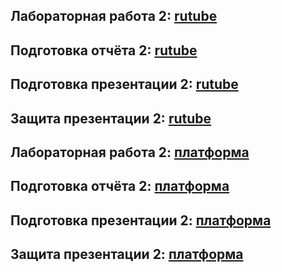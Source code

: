 ## Лабораторная работа 2: [rutube](https://rutube.ru/video/private/11a4a4b99a4db14d54aeed6deed10183/?p=KNADixwIXspD-ipi7D1Neg)
## Подготовка отчёта 2: [rutube](https://rutube.ru/video/private/5aa90c39786b585f1b01d77419a6a4a7/?p=up_Qshh82lyOA2PqSrlp9A)
## Подготовка презентации 2: [rutube](https://rutube.ru/video/private/50e143c1193393b99747e7494b20e12f/?p=tE75rmVh3pvmfdqpOsoLfQ)
## Защита презентации 2: [rutube](https://rutube.ru/video/private/f13431632cf5bf817f9c2e6cbecbcbbb/?p=RJqSInACqRi6jV6WV5bt0A)

## Лабораторная работа 2: [платформа]()
## Подготовка отчёта 2: [платформа]()
## Подготовка презентации 2: [платформа]()
## Защита презентации 2: [платформа]()
